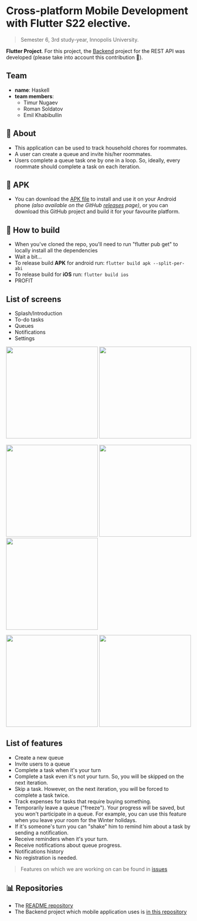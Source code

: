 # Cross-platform Mobile Development with Flutter S22 elective.

> Semester 6, 3rd study-year, Innopolis University.

**Flutter Project**. For this project, the [Backend](https://github.com/InnoQueue/Backend) project for the REST API was developed (please take into account this contribution 🙏).

## Team
- **name**: Haskell
- **team members**:
    - Timur Nugaev
    - Roman Soldatov
    - Emil Khabibullin

## 📌 About
- This application can be used to track household chores for roommates.
- A user can create a queue and invite his/her roommates.
- Users complete a queue task one by one in a loop. So, ideally, every roommate should complete a task on each iteration.

## 📲 APK
- You can download the [APK file](https://github.com/InnoQueue/README/blob/main/app-release.apk) to install and use it on your Android phone *(also available on the GitHub [releases](https://github.com/InnoQueue/Mobile/releases/tag/Release) page)*, or you can download this GitHub project and build it for your favourite platform.

## 📲 How to build
- When you've cloned the repo, you'll need to run "flutter pub get" to locally install all the dependencies
- Wait a bit...
- To release build **APK** for android run: `flutter build apk --split-per-abi`
- To release build for **iOS** run: `flutter build ios`
- PROFIT

## List of screens
- Splash/Introduction
- To-do tasks
- Queues
- Notifications
- Settings

<p float="left">
<img width="250" src="https://user-images.githubusercontent.com/19241702/159998772-dfb0de9a-2444-4354-8756-beace5c7e9e4.png"/>
<img width="250" src="https://user-images.githubusercontent.com/49106163/160007732-9749ea1e-3b5f-4230-9381-2e1e0f0769b9.jpeg"/>
</p>

<p float="left">
<img width="250" src="https://user-images.githubusercontent.com/49106163/160007842-4ccf59b6-6c42-4a93-a3dd-1f39680d8e0c.jpeg"/>
<img width="250" src="https://user-images.githubusercontent.com/49106163/160008010-6cda5365-1d1d-4e4d-a99c-83a9198f32af.jpeg"/>
<img width="250" src="https://user-images.githubusercontent.com/49106163/160008064-7242a52f-8a03-44da-9e7b-2512c1aa7227.jpeg"/>
</p>

<p float="left">
<img width="250" src="https://user-images.githubusercontent.com/49106163/160008208-1c5e070d-5a49-4c89-91b7-2aad0dabb2e5.jpeg"/>
<img width="250" src="https://user-images.githubusercontent.com/49106163/160008138-592be89d-a500-49a0-a256-4770c17b0f4a.jpeg"/>
</p>


## List of features
- Create a new queue
- Invite users to a queue
- Complete a task when it's your turn
- Complete a task even it's not your turn. So, you will be skipped on the next iteration.
- Skip a task. However, on the next iteration, you will be forced to complete a task twice.
- Track expenses for tasks that require buying something.
- Temporarily leave a queue ("freeze"). Your progress will be saved, but you won't participate in a queue. For example, you can use this feature when you leave your room for the Winter holidays.
- If it's someone's turn you can "shake" him to remind him about a task by sending a notification.
- Receive reminders when it's your turn.
- Receive notifications about queue progress.
- Notifications history
- No registration is needed.
> Features on which we are working on can be found in [issues](https://github.com/InnoQueue/Mobile/issues)

## 📊 Repositories
- The [README repository](https://github.com/InnoQueue/README)
- The Backend project which mobile application uses is [in this repository](https://github.com/InnoQueue/Backend)
